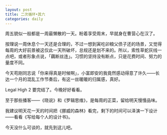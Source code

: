 ```yaml
---
layout: post
title: 二次循环•其六
categories: daily
---
```



周五貌似一般都是一周最懒散的一天。盼着享受周末，早就身在曹营心在汉了。

按理说一周休息个一天还是合理的，不过一想到寅吃卯粮父债子还的场景，又觉得每周的大好前景被这仅此一天所破坏，总规还是划不来的。所以，索性草蛇灰线一点吧，或者形象点说，「藕断丝连」。习惯的坚持没有断点，只是花费时间、努力的量度不同。

今天苟刚同志说「你来得真是时候啊」，小富即安的我竟然感动得意了许久——长达一个月的混乱工作节奏后，有这一丝暖暖的归属感，真好。

Legal High 2 要完结了。今晚好好看看。

至于那些播客——《晓说》和《罗辑思维》，是每周的正菜，留给明天慢慢品味。

我建议明天花一天的时间把《挪威的森林》看完，剩下的时间可以泽演一下设计——看看《写给每个人的设计书》。

今天没什么可谈的，就先到这儿吧。